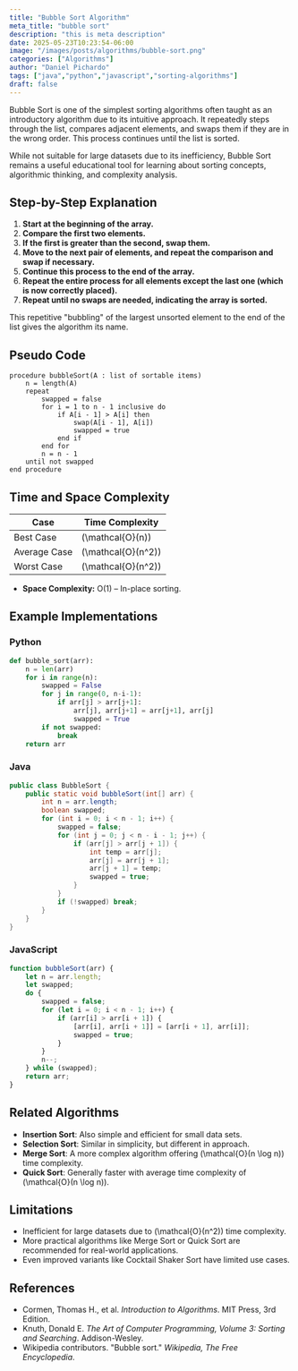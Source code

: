 ```yaml
---
title: "Bubble Sort Algorithm"
meta_title: "bubble sort"
description: "this is meta description"
date: 2025-05-23T10:23:54-06:00
image: "/images/posts/algorithms/bubble-sort.png"
categories: ["Algorithms"]
author: "Daniel Pichardo"
tags: ["java","python","javascript","sorting-algorithms"]
draft: false
---
```


Bubble Sort is one of the simplest sorting algorithms often taught as an introductory algorithm due to its intuitive approach. It repeatedly steps through the list, compares adjacent elements, and swaps them if they are in the wrong order. This process continues until the list is sorted.

While not suitable for large datasets due to its inefficiency, Bubble Sort remains a useful educational tool for learning about sorting concepts, algorithmic thinking, and complexity analysis.

## Step-by-Step Explanation

1. **Start at the beginning of the array.**
2. **Compare the first two elements.**
3. **If the first is greater than the second, swap them.**
4. **Move to the next pair of elements, and repeat the comparison and swap if necessary.**
5. **Continue this process to the end of the array.**
6. **Repeat the entire process for all elements except the last one (which is now correctly placed).**
7. **Repeat until no swaps are needed, indicating the array is sorted.**

This repetitive "bubbling" of the largest unsorted element to the end of the list gives the algorithm its name.

## Pseudo Code

```text
procedure bubbleSort(A : list of sortable items)
    n = length(A)
    repeat
        swapped = false
        for i = 1 to n - 1 inclusive do
            if A[i - 1] > A[i] then
                swap(A[i - 1], A[i])
                swapped = true
            end if
        end for
        n = n - 1
    until not swapped
end procedure
```

## Time and Space Complexity

| Case          | Time Complexity |
|---------------|-----------------|
| Best Case     | \(\mathcal{O}(n)\)            |
| Average Case  | \(\mathcal{O}(n^2)\)           |
| Worst Case    | \(\mathcal{O}(n^2)\)           |

- **Space Complexity:** O(1) – In-place sorting.

## Example Implementations

### Python

```python
def bubble_sort(arr):
    n = len(arr)
    for i in range(n):
        swapped = False
        for j in range(0, n-i-1):
            if arr[j] > arr[j+1]:
                arr[j], arr[j+1] = arr[j+1], arr[j]
                swapped = True
        if not swapped:
            break
    return arr
```

### Java

```java
public class BubbleSort {
    public static void bubbleSort(int[] arr) {
        int n = arr.length;
        boolean swapped;
        for (int i = 0; i < n - 1; i++) {
            swapped = false;
            for (int j = 0; j < n - i - 1; j++) {
                if (arr[j] > arr[j + 1]) {
                    int temp = arr[j];
                    arr[j] = arr[j + 1];
                    arr[j + 1] = temp;
                    swapped = true;
                }
            }
            if (!swapped) break;
        }
    }
}
```

### JavaScript

```javascript
function bubbleSort(arr) {
    let n = arr.length;
    let swapped;
    do {
        swapped = false;
        for (let i = 0; i < n - 1; i++) {
            if (arr[i] > arr[i + 1]) {
                [arr[i], arr[i + 1]] = [arr[i + 1], arr[i]];
                swapped = true;
            }
        }
        n--;
    } while (swapped);
    return arr;
}
```

## Related Algorithms

- **Insertion Sort**: Also simple and efficient for small data sets.
- **Selection Sort**: Similar in simplicity, but different in approach.
- **Merge Sort**: A more complex algorithm offering \(\mathcal{O}(n \log n)\) time complexity.
- **Quick Sort**: Generally faster with average time complexity of \(\mathcal{O}(n \log n)\).

## Limitations

- Inefficient for large datasets due to \(\mathcal{O}(n^2)\) time complexity.
- More practical algorithms like Merge Sort or Quick Sort are recommended for real-world applications.
- Even improved variants like Cocktail Shaker Sort have limited use cases.

## References

- Cormen, Thomas H., et al. *Introduction to Algorithms*. MIT Press, 3rd Edition.
- Knuth, Donald E. *The Art of Computer Programming, Volume 3: Sorting and Searching*. Addison-Wesley.
- Wikipedia contributors. "Bubble sort." *Wikipedia, The Free Encyclopedia*. 